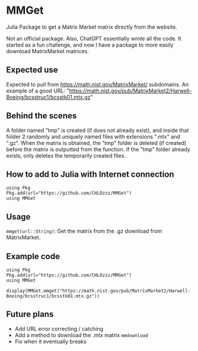 # MMGet
Julia Package to get a Matrix Market matrix directly from the website.

Not an official package. Also, ChatGPT essentially wrote all the code. It started as a fun challenge, and now I have a package to more easily download MatrixMarket matrices.


## Expected use ##
Expected to pull from https://math.nist.gov/MatrixMarket/ subdomains.
An example of a good URL: "https://math.nist.gov/pub/MatrixMarket2/Harwell-Boeing/bcsstruc1/bcsstk01.mtx.gz"


## Behind the scenes ##
A folder named "tmp" is created (if does not already exist), and inside that folder 2 randomly and uniquely named files with extensions ".mtx" and ".gz". When the matrix is obtained, the "tmp" folder is deleted (if created) before the matrix is outputted from the function. If the "tmp" folder already exists, only deletes the temporarily created files.


## How to add to Julia with Internet connection ##
```julia:
using Pkg
Pkg.add(url="https://github.com/CHLOzzz/MMGet")
using MMGet
```


## Usage ##
`mmget(url::String)`: Get the matrix from the .gz download from MatrixMarket.


## Example code ##
```jl:
using Pkg
Pkg.add(url="https://github.com/CHLOzzz/MMGet")
using MMGet

display(MMGet.mmget("https://math.nist.gov/pub/MatrixMarket2/Harwell-Boeing/bcsstruc1/bcsstk01.mtx.gz"))
```


## Future plans ##
- Add URL error correcting / catching
- Add a method to download the .mtx matrix `mmdownload`
- Fix when it eventually breaks
